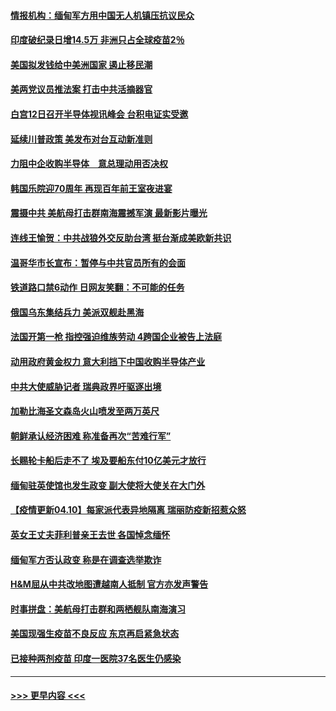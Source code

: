 #### [情报机构：缅甸军方用中国无人机镇压抗议民众](../pages/prog202/a103093454.md?t=04110352) 
#### [印度破纪录日增14.5万 非洲只占全球疫苗2％](../pages/prog202/a103093389.md?t=04110352) 
#### [美国拟发钱给中美洲国家 遏止移民潮](../pages/prog202/a103093379.md?t=04110352) 
#### [美两党议员推法案 打击中共活摘器官](../pages/prog202/a103093362.md?t=04110352) 
#### [白宫12日召开半导体视讯峰会 台积电证实受邀](../pages/prog202/a103093359.md?t=04110352) 
#### [延续川普政策 美发布对台互动新准则](../pages/prog202/a103093364.md?t=04110352) 
#### [力阻中企收购半导体　意总理动用否决权](../pages/prog202/a103093352.md?t=04110352) 
#### [韩国乐院迎70周年 再现百年前王室夜进宴](../pages/prog202/a103093339.md?t=04110352) 
#### [震摄中共 美航母打击群南海震撼军演 最新影片曝光](../pages/prog202/a103092913.md?t=04110352) 
#### [连线王愉贺：中共战狼外交反助台湾 挺台渐成美欧新共识](../pages/prog202/a103092828.md?t=04110352) 
#### [温哥华市长宣布：暂停与中共官员所有的会面](../pages/prog202/a103093168.md?t=04110352) 
#### [铁道路口禁6动作 日网友笑翻：不可能的任务](../pages/prog202/a103093155.md?t=04110352) 
#### [俄国乌东集结兵力 美派双舰赴黑海](../pages/prog202/a103093127.md?t=04110352) 
#### [法国开第一枪 指控强迫维族劳动 4跨国企业被告上法庭](../pages/prog202/a103093104.md?t=04110352) 
#### [动用政府黄金权力 意大利挡下中国收购半导体产业](../pages/prog202/a103093084.md?t=04110352) 
#### [中共大使威胁记者 瑞典政界吁驱逐出境](../pages/prog202/a103093085.md?t=04110352) 
#### [加勒比海圣文森岛火山喷发至两万英尺](../pages/prog202/a103092861.md?t=04110352) 
#### [朝鲜承认经济困难 称准备再次“苦难行军”](../pages/prog202/a103092485.md?t=04110352) 
#### [长赐轮卡船后走不了 埃及要船东付10亿美元才放行](../pages/prog202/a103092562.md?t=04110352) 
#### [缅甸驻英使馆也发生政变 副大使将大使关在大门外](../pages/prog202/a103092795.md?t=04110352) 
#### [【疫情更新04.10】每家派代表异地隔离 瑞丽防疫新招惹众怒](../pages/prog202/a103078521.md?t=04110352) 
#### [英女王丈夫菲利普亲王去世 各国悼念缅怀](../pages/prog202/a103092879.md?t=04110352) 
#### [缅甸军方否认政变 称是在调查选举欺诈](../pages/prog202/a103092039.md?t=04110352) 
#### [H&M屈从中共改地图遭越南人抵制 官方亦发声警告](../pages/prog202/a103092766.md?t=04110352) 
#### [时事拼盘：美航母打击群和两栖舰队南海演习](../pages/prog202/a103092853.md?t=04110352) 
#### [美国现强生疫苗不良反应 东京再启紧急状态](../pages/prog202/a103092821.md?t=04110352) 
#### [已接种两剂疫苗 印度一医院37名医生仍感染](../pages/prog202/a103092765.md?t=04110352) 

----
#### [ >>> 更早内容 <<< ](../indexes/prog202-earlier.md)
